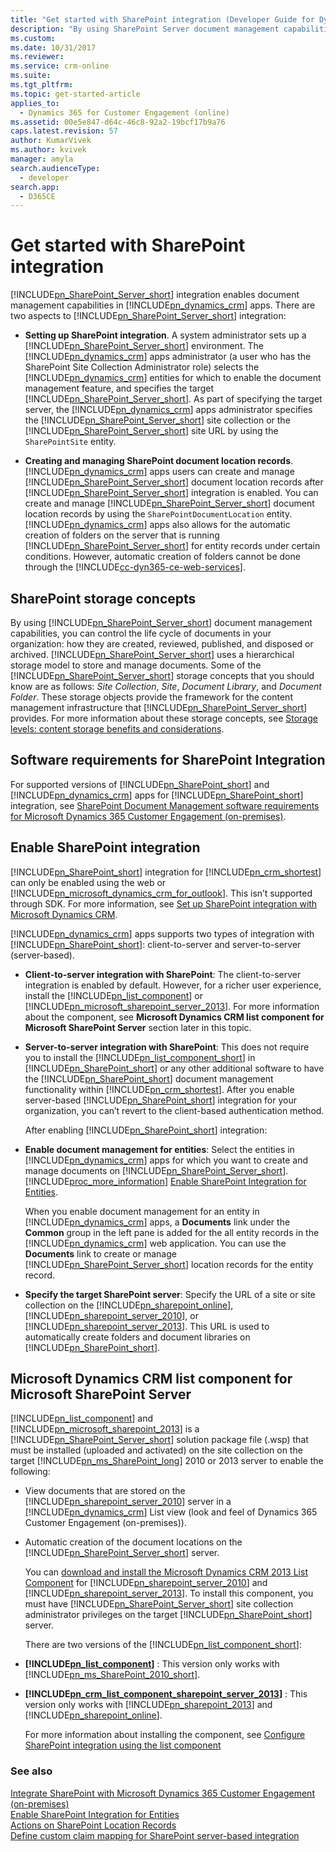 ```yaml
---
title: "Get started with SharePoint integration (Developer Guide for Dynamics 365 for Customer Engagement)| MicrosoftDocs"
description: "By using SharePoint Server document management capabilities, you can control how documents are created, reviewed, published and disposed or archived"
ms.custom: 
ms.date: 10/31/2017
ms.reviewer: 
ms.service: crm-online
ms.suite: 
ms.tgt_pltfrm: 
ms.topic: get-started-article
applies_to: 
  - Dynamics 365 for Customer Engagement (online)
ms.assetid: 00e5e847-d64c-46c8-92a2-19bcf17b9a76
caps.latest.revision: 57
author: KumarVivek
ms.author: kvivek
manager: amyla
search.audienceType: 
  - developer
search.app: 
  - D365CE
---
```

# Get started with SharePoint integration

[!INCLUDE[pn_SharePoint_Server_short](../../includes/pn-sharepoint-server-short.md)] integration enables document management capabilities in [!INCLUDE[pn_dynamics_crm](../../includes/pn-dynamics-crm.md)] apps. There are two aspects to [!INCLUDE[pn_SharePoint_Server_short](../../includes/pn-sharepoint-server-short.md)] integration:  
  
- **Setting up SharePoint integration**. A system administrator sets up a [!INCLUDE[pn_SharePoint_Server_short](../../includes/pn-sharepoint-server-short.md)] environment. The [!INCLUDE[pn_dynamics_crm](../../includes/pn-dynamics-crm.md)] apps administrator (a user who has the SharePoint Site Collection Administrator role) selects the [!INCLUDE[pn_dynamics_crm](../../includes/pn-dynamics-crm.md)] entities for which to enable the document management feature, and specifies the target [!INCLUDE[pn_SharePoint_Server_short](../../includes/pn-sharepoint-server-short.md)]. As part of specifying the target server, the [!INCLUDE[pn_dynamics_crm](../../includes/pn-dynamics-crm.md)] apps administrator specifies the [!INCLUDE[pn_SharePoint_Server_short](../../includes/pn-sharepoint-server-short.md)] site collection or the [!INCLUDE[pn_SharePoint_Server_short](../../includes/pn-sharepoint-server-short.md)] site URL by using the                      `SharePointSite` entity.  
  
- **Creating and managing SharePoint document location records**. [!INCLUDE[pn_dynamics_crm](../../includes/pn-dynamics-crm.md)] apps users can create and manage [!INCLUDE[pn_SharePoint_Server_short](../../includes/pn-sharepoint-server-short.md)] document location records after [!INCLUDE[pn_SharePoint_Server_short](../../includes/pn-sharepoint-server-short.md)] integration is enabled. You can create and manage [!INCLUDE[pn_SharePoint_Server_short](../../includes/pn-sharepoint-server-short.md)] document location records by using the                      `SharePointDocumentLocation` entity. [!INCLUDE[pn_dynamics_crm](../../includes/pn-dynamics-crm.md)] apps also allows for the automatic creation of folders on the server that is running [!INCLUDE[pn_SharePoint_Server_short](../../includes/pn-sharepoint-server-short.md)] for entity records under certain conditions. However, automatic creation of folders cannot be done through the [!INCLUDE[cc-dyn365-ce-web-services](../../includes/cc-dyn365-ce-web-services.md)].  
  
<a name="StorageConcepts"></a>   
## SharePoint storage concepts  
 By using [!INCLUDE[pn_SharePoint_Server_short](../../includes/pn-sharepoint-server-short.md)] document management capabilities, you can control the life cycle of documents in your organization: how they are created, reviewed, published, and disposed or archived. [!INCLUDE[pn_SharePoint_Server_short](../../includes/pn-sharepoint-server-short.md)] uses a hierarchical storage model to store and manage documents. Some of the [!INCLUDE[pn_SharePoint_Server_short](../../includes/pn-sharepoint-server-short.md)] storage concepts that you should know are as follows:                  *Site Collection*,                  *Site*,                  *Document Library*, and                  *Document Folder*. These storage objects provide the framework for the content management infrastructure that [!INCLUDE[pn_SharePoint_Server_short](../../includes/pn-sharepoint-server-short.md)] provides. For more information about these storage concepts, see                  [Storage levels: content storage benefits and considerations](http://go.microsoft.com/fwlink/p/?LinkId=196843).  
  
<a name="SupportedSPVersions"></a>   
## Software requirements for SharePoint Integration  
 For supported versions of [!INCLUDE[pn_SharePoint_short](../../includes/pn-sharepoint-short.md)] and [!INCLUDE[pn_dynamics_crm](../../includes/pn-dynamics-crm.md)] apps for [!INCLUDE[pn_SharePoint_short](../../includes/pn-sharepoint-short.md)] integration, see [SharePoint Document Management software requirements for Microsoft Dynamics 365 Customer Engagement (on-premises)](https://technet.microsoft.com/library/hh699758.aspx).  
  
<a name="SPIntegration"></a>   
## Enable SharePoint integration  
 [!INCLUDE[pn_SharePoint_short](../../includes/pn-sharepoint-short.md)] integration for [!INCLUDE[pn_crm_shortest](../../includes/pn-crm-shortest.md)] can only be enabled using the web or [!INCLUDE[pn_microsoft_dynamics_crm_for_outlook](../../includes/pn-microsoft-dynamics-crm-for-outlook.md)]. This isn’t supported through SDK. For more information, see                  [Set up SharePoint integration with Microsoft Dynamics CRM](https://technet.microsoft.com/library/dn531154.aspx).  
  
 [!INCLUDE[pn_dynamics_crm](../../includes/pn-dynamics-crm.md)] apps supports two types of integration with [!INCLUDE[pn_SharePoint_short](../../includes/pn-sharepoint-short.md)]: client-to-server and server-to-server (server-based).  
  
- **Client-to-server integration with SharePoint**: The client-to-server integration is enabled by default. However, for a richer user experience, install the [!INCLUDE[pn_list_component](../../includes/pn-list-component.md)] or [!INCLUDE[pn_microsoft_sharepoint_server_2013](../../includes/pn-microsoft-sharepoint-server-2013.md)].                  For more information about the component, see **Microsoft Dynamics CRM list component for Microsoft SharePoint Server** section later in this topic.  
  
- **Server-to-server integration with SharePoint**: This does not require you to install the [!INCLUDE[pn_list_component_short](../../includes/pn-list-component-short.md)] in [!INCLUDE[pn_SharePoint_short](../../includes/pn-sharepoint-short.md)] or any other additional software to have the [!INCLUDE[pn_SharePoint_short](../../includes/pn-sharepoint-short.md)] document management functionality within [!INCLUDE[pn_crm_shortest](../../includes/pn-crm-shortest.md)]. After you enable server-based [!INCLUDE[pn_SharePoint_short](../../includes/pn-sharepoint-short.md)] integration for your organization, you can’t revert to the client-based authentication method.  
  
  After enabling [!INCLUDE[pn_SharePoint_short](../../includes/pn-sharepoint-short.md)] integration:  
  
- **Enable document management for entities**: Select the entities in [!INCLUDE[pn_dynamics_crm](../../includes/pn-dynamics-crm.md)] apps for which you want to create and manage documents on [!INCLUDE[pn_SharePoint_Server_short](../../includes/pn-sharepoint-server-short.md)]. [!INCLUDE[proc_more_information](../../includes/proc-more-information.md)] [Enable SharePoint Integration for Entities](enable-document-management-entities.md).  
  
     When you enable document management for an entity in [!INCLUDE[pn_dynamics_crm](../../includes/pn-dynamics-crm.md)] apps, a **Documents** link under the **Common** group in the left pane is added for the all entity records in the [!INCLUDE[pn_dynamics_crm](../../includes/pn-dynamics-crm.md)] web application. You can use the **Documents** link to create or manage [!INCLUDE[pn_SharePoint_Server_short](../../includes/pn-sharepoint-server-short.md)] location records for the entity record.  
  
- **Specify the target SharePoint server**: Specify the URL of a site or site collection on the [!INCLUDE[pn_sharepoint_online](../../includes/pn-sharepoint-online.md)], [!INCLUDE[pn_sharepoint_server_2010](../../includes/pn-sharepoint-server-2010.md)], or [!INCLUDE[pn_sharepoint_server_2013](../../includes/pn-sharepoint-server-2013.md)]. This URL is used to automatically create folders and document libraries on [!INCLUDE[pn_SharePoint_short](../../includes/pn-sharepoint-short.md)].  
  
<a name="CRMListComponent"></a>   
## Microsoft Dynamics CRM list component for Microsoft SharePoint Server  
 [!INCLUDE[pn_list_component](../../includes/pn-list-component.md)] and [!INCLUDE[pn_microsoft_sharepoint_2013](../../includes/pn-microsoft-sharepoint-2013.md)] is a [!INCLUDE[pn_SharePoint_Server_short](../../includes/pn-sharepoint-server-short.md)] solution package file (.wsp) that must be installed (uploaded and activated) on the site collection on the target [!INCLUDE[pn_ms_SharePoint_long](../../includes/pn-ms-sharepoint-long.md)] 2010 or 2013 server to enable the following:  
  
- View documents that are stored on the [!INCLUDE[pn_sharepoint_server_2010](../../includes/pn-sharepoint-server-2010.md)] server in a [!INCLUDE[pn_dynamics_crm](../../includes/pn-dynamics-crm.md)] List view (look and feel of Dynamics 365 Customer Engagement (on-premises)).  
  
- Automatic creation of the document locations on the [!INCLUDE[pn_SharePoint_Server_short](../../includes/pn-sharepoint-server-short.md)] server.  
  
  You can [download and install the Microsoft Dynamics CRM 2013 List Component](http://go.microsoft.com/fwlink/p/?LinkId=516963) for [!INCLUDE[pn_sharepoint_server_2010](../../includes/pn-sharepoint-server-2010.md)] and [!INCLUDE[pn_sharepoint_server_2013](../../includes/pn-sharepoint-server-2013.md)]. To install this component, you must have [!INCLUDE[pn_SharePoint_Server_short](../../includes/pn-sharepoint-server-short.md)] site collection administrator privileges on the target [!INCLUDE[pn_SharePoint_short](../../includes/pn-sharepoint-short.md)] server.  
  
  There are two versions of the [!INCLUDE[pn_list_component_short](../../includes/pn-list-component-short.md)]:  
  
- **[!INCLUDE[pn_list_component](../../includes/pn-list-component.md)]** : This version only works with [!INCLUDE[pn_ms_SharePoint_2010_short](../../includes/pn-ms-sharepoint-2010-short.md)].  
  
- **[!INCLUDE[pn_crm_list_component_sharepoint_server_2013](../../includes/pn-crm-list-component-sharepoint-server-2013.md)]** : This version only works with [!INCLUDE[pn_sharepoint_2013](../../includes/pn-sharepoint-2013.md)] and [!INCLUDE[pn_sharepoint_online](../../includes/pn-sharepoint-online.md)].  
  
  For more information about installing the component, see [Configure SharePoint integration using the list component](https://technet.microsoft.com/library/dn894708.aspx)  
  
### See also  
 [Integrate SharePoint with Microsoft Dynamics 365 Customer Engagement (on-premises)](integrate-sharepoint.md)   
 [Enable SharePoint Integration for Entities](enable-document-management-entities.md)   
 [Actions on SharePoint Location Records](actions-on-sharepoint-location-records.md)   
 [Define custom claim mapping for SharePoint server-based integration](define-custom-claim-mapping-sharepoint-server-based-integration.md)  

